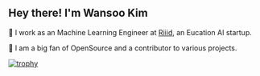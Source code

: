 ## Hey there! I'm Wansoo Kim

:briefcase: I work as an Machine Learning Engineer at [Riiid](https://www.riiid.co/en/main), an Eucation AI startup.

:dart: I am a big fan of OpenSource and a contributor to various projects.


[![trophy](https://github-profile-trophy.vercel.app/?username=marload&theme=onedark)](https://github.com/ryo-ma/github-profile-trophy)